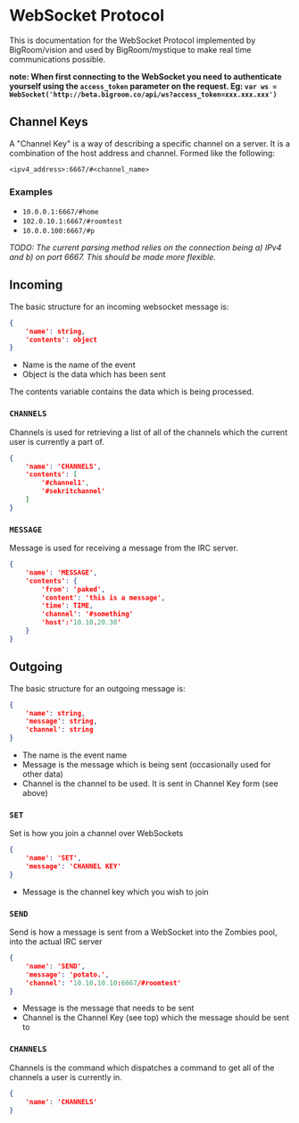 # WebSocket Protocol

This is documentation for the WebSocket Protocol implemented by BigRoom/vision and used by BigRoom/mystique to make real time communications possible.

**note: When first connecting to the WebSocket you need to authenticate yourself using the `access_token` parameter on the request. Eg: `var ws = WebSocket('http://beta.bigroom.co/api/ws?access_token=xxx.xxx.xxx')`**

## Channel Keys

A "Channel Key" is a way of describing a specific channel on a server. It is a combination of the host address and channel. Formed like the following:

`<ipv4_address>:6667/#<channel_name>`

### Examples

- `10.0.0.1:6667/#home`
- `102.0.10.1:6667/#roomtest`
- `10.0.0.100:6667/#p`

*TODO: The current parsing method relies on the connection being a) IPv4 and b) on port 6667. This should be made more flexible.*

## Incoming

The basic structure for an incoming websocket message is:

```json
{
    'name': string,
    'contents': object
}
```

- Name is the name of the event
- Object is the data which has been sent

The contents variable contains the data which is being processed.

### `CHANNELS`

Channels is used for retrieving a list of all of the channels which the current user is currently a part of.

```json
{
    'name': 'CHANNELS',
    'contents': [
        '#channel1',
        '#sekritchannel'
    ]
}
```

### `MESSAGE`

Message is used for receiving a message from the IRC server.

```json
{
    'name': 'MESSAGE',
    'contents': {
        'from': 'paked',
        'content': 'this is a message',
        'time': TIME,
        'channel': '#something'
        'host':'10.10.20.30'
    }
}
```

## Outgoing

The basic structure for an outgoing message is:

```json
{
    'name': string,
    'message': string,
    'channel': string
}
```

- The name is the event name
- Message is the message which is being sent (occasionally used for other data)
- Channel is the channel to be used. It is sent in Channel Key form (see above)

### `SET`

Set is how you join a channel over WebSockets

```json
{
    'name': 'SET',
    'message': 'CHANNEL KEY'
}
```

- Message is the channel key which you wish to join


### `SEND`

Send is how a message is sent from a WebSocket into the Zombies pool, into the actual IRC server

```json
{
    'name': 'SEND',
    'message': 'potato.',
    'channel': '10.10.10.10:6667/#roomtest'
}
```

- Message is the message that needs to be sent
- Channel is the Channel Key (see top) which the message should be sent to

### `CHANNELS`

Channels is the command which dispatches a command to get all of the channels a user is currently in.

```json
{
    'name': 'CHANNELS'
}
```
